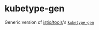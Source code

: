 # kubetype-gen

Generic version of [istio/tools](https://github.com/istio/tools)'s [`kubetype-gen`](https://github.com/istio/tools/tree/master/cmd/kubetype-gen)
